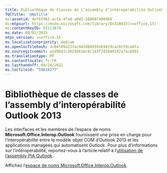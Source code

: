 ```yaml
---
title: Bibliothèque de classes de l’assembly d’interopérabilité Outlook 2013
TOCTitle: '@NoTitle'
ms:assetid: 4ef6f0b1-acfa-47a9-a0d2-20d68740d468
ms:mtpsurl: https://msdn.microsoft.com/library/Dn320433(v=office.15)
ms:contentKeyID: 55113874
ms.date: 09/02/2015
mtps_version: v=office.15
ms.localizationpriority: medium
ms.openlocfilehash: 3c04f89a23fac943d84939169419cac0c59ca0fa
ms.sourcegitcommit: a1d9041c20256616c9c183f7d1049142a7ac6991
ms.translationtype: MT
ms.contentlocale: fr-FR
ms.lasthandoff: 09/24/2021
ms.locfileid: "59616277"
---
```

# <a name="outlook-2013-interop-assembly-class-library"></a>Bibliothèque de classes de l’assembly d’interopérabilité Outlook 2013

Les interfaces et les membres de l’espace de noms **Microsoft.Office.Interop.Outlook** fournissent une prise en charge pour l’interopérabilité entre le modèle objet COM d’Outlook 2013 et les applications managées qui automatisent Outlook. Pour plus d’informations sur l’interopérabilité, reportez-vous à l’article relatif à l’[utilisation de l’assembly PIA Outlook](why-use-the-outlook-pia.md).

Affichez l’[espace de noms Microsoft.Office.Interop.Outlook](https://docs.microsoft.com/dotnet/api/microsoft.office.interop.outlook?view=outlook-pia).

